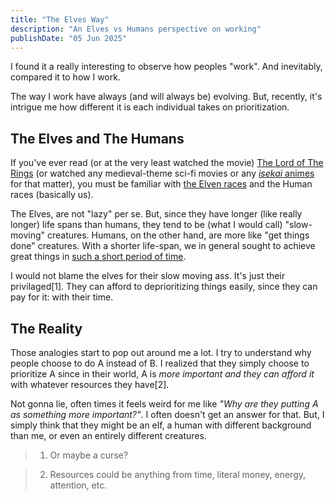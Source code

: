 ```yaml
---
title: "The Elves Way"
description: "An Elves vs Humans perspective on working"
publishDate: "05 Jun 2025"
---
```


I found it a really interesting to observe how peoples "work". And inevitably, compared it to how I work.

The way I work have always (and will always be) evolving. But, recently, it's intrigue me how different it is each individual takes on prioritization.

## The Elves and The Humans

If you've ever read (or at the very least watched the movie) [The Lord of The Rings](https://en.wikipedia.org/wiki/The_Lord_of_the_Rings) (or watched any medieval-theme sci-fi movies or any [*isekai* animes](https://en.wikipedia.org/wiki/Isekai) for that matter), you must be familiar with [the Elven races](https://en.wikipedia.org/wiki/Elves_in_fiction) and the Human races (basically us).

The Elves, are not "lazy" per se. But, since they have longer (like really longer) life spans than humans, they tend to be (what I would call) "slow-moving" creatures. Humans, on the other hand, are more like "get things done" creatures. With a shorter life-span, we in general sought to achieve great things in [such a short period of time](https://waitbutwhy.com/2014/05/life-weeks.html).

I would not blame the elves for their slow moving ass. It's just their privilaged[1]. They can afford to deprioritizing things easily, since they can pay for it: with their time.

## The Reality

Those analogies start to pop out around me a lot. I try to understand why people choose to do A instead of B. I realized that they simply choose to prioritize A since in their world, A is *more important and they can afford it* with whatever resources they have[2].

Not gonna lie, often times it feels weird for me like *"Why are they putting A as something more important?"*. I often doesn't get an answer for that. But, I simply think that they might be an elf, a human with different background than me, or even an entirely different creatures.



> 1. Or maybe a curse?

> 2. Resources could be anything from time, literal money, energy, attention, etc.
